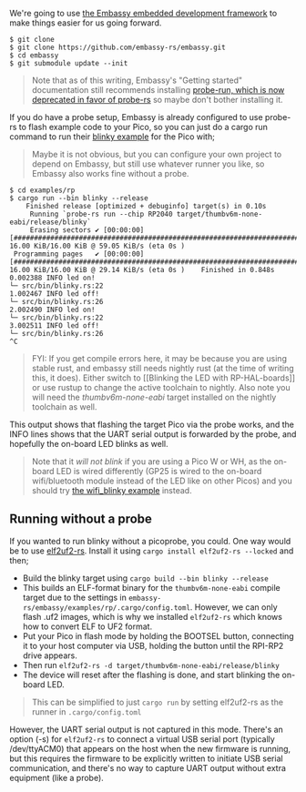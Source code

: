 We're going to use [the Embassy embedded development framework](https://embassy.dev/book/dev/getting_started.html) to make things easier for us going forward.

    $ git clone
    $ git clone https://github.com/embassy-rs/embassy.git
    $ cd embassy
    $ git submodule update --init

> Note that as of this writing, Embassy's "Getting started" documentation still recommends installing [probe-run, which is now deprecated in favor of probe-rs](https://ferrous-systems.com/blog/probe-run-deprecation/) so maybe don't bother installing it.

If you do have a probe setup, Embassy is already configured to use probe-rs to flash example code to your Pico, so you can just do a cargo run command to run their [blinky example](https://github.com/embassy-rs/embassy/blob/main/examples/rp/src/bin/blinky.rs) for the Pico with;

> Maybe it is not obvious, but you can configure your own project to depend on Embassy, but still use whatever runner you like, so Embassy also works fine without a probe.

    $ cd examples/rp
	$ cargo run --bin blinky --release
	    Finished release [optimized + debuginfo] target(s) in 0.10s
	     Running `probe-rs run --chip RP2040 target/thumbv6m-none-eabi/release/blinky`
	     Erasing sectors ✔ [00:00:00] [####################################################################################################################################] 16.00 KiB/16.00 KiB @ 59.05 KiB/s (eta 0s )
	 Programming pages   ✔ [00:00:00] [####################################################################################################################################] 16.00 KiB/16.00 KiB @ 29.14 KiB/s (eta 0s )    Finished in 0.848s
	0.002388 INFO led on!
	└─ src/bin/blinky.rs:22
	1.002467 INFO led off!
	└─ src/bin/blinky.rs:26
	2.002490 INFO led on!
	└─ src/bin/blinky.rs:22
	3.002511 INFO led off!
	└─ src/bin/blinky.rs:26
	^C

> FYI: If you get compile errors here, it may be because you are using stable rust, and embassy still needs nightly rust (at the time of writing this, it does). Either switch to [[Blinking the LED with RP-HAL-boards]] or use rustup to change the active toolchain to nightly. Also note you will need the _thumbv6m-none-eabi_ target installed on the nightly toolchain as well.

This output shows that flashing the target Pico via the probe works, and the INFO lines shows that the UART serial output is forwarded by the probe, and hopefully the on-board LED blinks as well.

> Note that it _will not blink_ if you are using a Pico W or WH, as the on-board LED is wired differently (GP25 is wired to the on-board wifi/bluetooth module instead of the LED like on other Picos) and you should try [the wifi_blinky example](https://github.com/embassy-rs/embassy/blob/main/examples/rp/src/bin/wifi_blinky.rs) instead.
## Running without a probe
If you wanted to run blinky without a picoprobe, you could. One way would be to use [elf2uf2-rs](https://github.com/jonil/elf2uf2-rs). Install it using `cargo install elf2uf2-rs --locked` and then;

* Build the blinky target using `cargo build --bin blinky --release`
* This builds an ELF-format binary for the `thumbv6m-none-eabi` compile target due to the settings in `embassy-rs/embassy/examples/rp/.cargo/config.toml`. However, we can only flash .uf2 images, which is why we installed `elf2uf2-rs` which knows how to convert ELF to UF2 format.
* Put your Pico in flash mode by holding the BOOTSEL button, connecting it to your host computer via USB, holding the button until the RPI-RP2 drive appears.
* Then run `elf2uf2-rs -d target/thumbv6m-none-eabi/release/blinky`
* The device will reset after the flashing is done, and start blinking the on-board LED.

> This can be simplified to just `cargo run` by setting elf2uf2-rs as the runner in `.cargo/config.toml` 

However, the UART serial output is not captured in this mode. There's an option (-s) for `elf2uf2-rs` to connect a virtual USB serial port (typically /dev/ttyACM0) that appears on the host when the new firmware is running, but this requires the firmware to be explicitly written to initiate USB serial communication, and there's no way to capture UART output without extra equipment (like a probe).